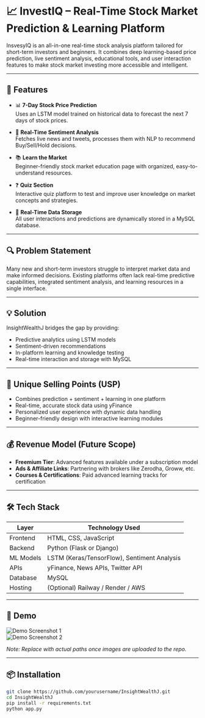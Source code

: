 # 📈 InvestIQ – Real-Time Stock Market Prediction & Learning Platform

InsvesyIQ is an all-in-one real-time stock analysis platform tailored for short-term investors and beginners. It combines deep learning-based price prediction, live sentiment analysis, educational tools, and user interaction features to make stock market investing more accessible and intelligent.

---

## 🚀 Features

- 📊 **7-Day Stock Price Prediction**  
  Uses an LSTM model trained on historical data to forecast the next 7 days of stock prices.

- 🧠 **Real-Time Sentiment Analysis**  
  Fetches live news and tweets, processes them with NLP to recommend Buy/Sell/Hold decisions.

- 📚 **Learn the Market**  
  Beginner-friendly stock market education page with organized, easy-to-understand resources.

- ❓ **Quiz Section**  
  Interactive quiz platform to test and improve user knowledge on market concepts and strategies.

- 💾 **Real-Time Data Storage**  
  All user interactions and predictions are dynamically stored in a MySQL database.

---

## 🔍 Problem Statement

Many new and short-term investors struggle to interpret market data and make informed decisions. Existing platforms often lack real-time predictive capabilities, integrated sentiment analysis, and learning resources in a single interface.

---

## 💡 Solution

InsightWealthJ bridges the gap by providing:
- Predictive analytics using LSTM models
- Sentiment-driven recommendations
- In-platform learning and knowledge testing
- Real-time interaction and storage with MySQL

---

## 🌟 Unique Selling Points (USP)

- Combines prediction + sentiment + learning in one platform
- Real-time, accurate stock data using yFinance
- Personalized user experience with dynamic data handling
- Beginner-friendly design with interactive learning modules

---

## 💰 Revenue Model (Future Scope)

- **Freemium Tier**: Advanced features available under a subscription model  
- **Ads & Affiliate Links**: Partnering with brokers like Zerodha, Groww, etc.  
- **Courses & Certifications**: Paid advanced learning tracks for certification

---

## 🛠️ Tech Stack

| Layer        | Technology Used                              |
|--------------|-----------------------------------------------|
| Frontend     | HTML, CSS, JavaScript                         |
| Backend      | Python (Flask or Django)                      |
| ML Models    | LSTM (Keras/TensorFlow), Sentiment Analysis   |
| APIs         | yFinance, News APIs, Twitter API              |
| Database     | MySQL                                         |
| Hosting      | (Optional) Railway / Render / AWS             |

---

## 📸 Demo

![Demo Screenshot 1](path/to/screenshot1.png)  
![Demo Screenshot 2](path/to/screenshot2.png)

*Note: Replace with actual paths once images are uploaded to the repo.*

---

## 📦 Installation

```bash
git clone https://github.com/yourusername/InsightWealthJ.git
cd InsightWealthJ
pip install -r requirements.txt
python app.py
